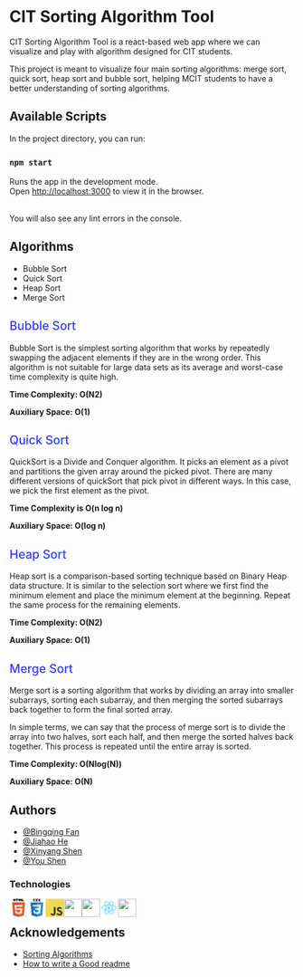 
# CIT Sorting Algorithm Tool

CIT Sorting Algorithm Tool is a react-based web app where we can visualize and play with algorithm designed for CIT students.


This project is meant to visualize four main sorting algorithms: merge sort, quick sort, heap sort and bubble sort, helping MCIT students to have a better understanding of sorting algorithms.

## Available Scripts

In the project directory, you can run:

### `npm start`

Runs the app in the development mode.<br />
Open [http://localhost:3000](http://localhost:3000) to view it in the browser.

<br />
You will also see any lint errors in the console.

## Algorithms

- Bubble Sort 
- Quick Sort 
- Heap Sort
- Merge Sort

<div>

<h2 style="color: #323dfa; font-weight:500"> Bubble Sort </h2>
  
Bubble Sort is the simplest sorting algorithm that works by repeatedly swapping the adjacent elements if they are in the wrong order. This algorithm is not suitable for large data sets as its average and worst-case time complexity is quite high.
  
**Time Complexity: O(N2)**

**Auxiliary Space: O(1)**

</div>

<div>

<h2 style="color: #323dfa; font-weight:500"> Quick Sort </h2>

  
QuickSort is a Divide and Conquer algorithm. It picks an element as a pivot and partitions the given array around the picked pivot. There are many different versions of quickSort that pick pivot in different ways. In this case, we pick the first element as the pivot.

**Time Complexity is O(n log n)**

**Auxiliary Space: O(log n)**


</div>

<div>

<h2 style="color: #323dfa; font-weight:500"> Heap Sort </h2>

Heap sort is a comparison-based sorting technique based on Binary Heap data structure. It is similar to the selection sort where we first find the minimum element and place the minimum element at the beginning. Repeat the same process for the remaining elements.
  
**Time Complexity: O(N2)**

**Auxiliary Space: O(1)**
  

</div>

<div>

<h2 style="color: #323dfa; font-weight:500"> Merge Sort </h2>

  
Merge sort is a sorting algorithm that works by dividing an array into smaller subarrays, sorting each subarray, and then merging the sorted subarrays back together to form the final sorted array.

In simple terms, we can say that the process of merge sort is to divide the array into two halves, sort each half, and then merge the sorted halves back together. This process is repeated until the entire array is sorted.
  
**Time Complexity: O(Nlog(N))**
  
**Auxiliary Space: O(N)**


</div>

## Authors

- [@Bingqing Fan](https://github.com/BQingFan)
- [@Jiahao He](https://github.com/Hugo-coder-hjh)
- [@Xinyang Shen](https://github.com/xyangShen)
- [@You Shen](https://github.com/youshen7)


### Technologies

<img align="left" height="32" width="32" src="https://raw.githubusercontent.com/github/explore/80688e429a7d4ef2fca1e82350fe8e3517d3494d/topics/html/html.png" />

<img align="left" height="32" width="32" src="https://raw.githubusercontent.com/github/explore/80688e429a7d4ef2fca1e82350fe8e3517d3494d/topics/css/css.png" />

<img align="left" height="32" width="32" src="https://raw.githubusercontent.com/github/explore/80688e429a7d4ef2fca1e82350fe8e3517d3494d/topics/javascript/javascript.png" />

<img align="left" height="32" width="32" src="https://brandeps.com/logo-download/N/Node-JS-logo-vector-01.svg" />

<img align="left" height="32" width="32" src="https://brandeps.com/icon-download/J/Jss-icon-vector-01.svg" />

<img align="left" height="32" width="32" src="https://raw.githubusercontent.com/github/explore/80688e429a7d4ef2fca1e82350fe8e3517d3494d/topics/react/react.png" />


<img align="left" height="32" width="32" src="https://brandeps.com/icon-download/N/Npm-icon-vector-07.svg" />

<br>


## Acknowledgements

 - [Sorting Algorithms](https://www.geeksforgeeks.org/sorting-algorithms/?ref=lbp)
 - [How to write a Good readme](https://bulldogjob.com/news/449-how-to-write-a-good-readme-for-your-github-project)

